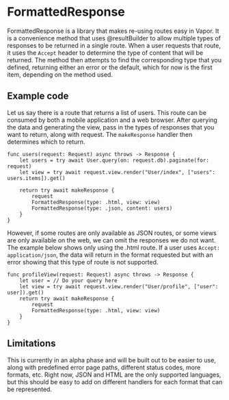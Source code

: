# FormattedResponse

FormattedResponse is a library that makes re-using routes easy in Vapor. It is a convenience method that uses @resultBuilder to allow multiple types of responses to be returned in a single route. When a user requests that route, it uses the `Accept` header to determine the type of content that will be returned. The method then attempts to find the corresponding type that you defined, returning either an error or the default, which for now is the first item, depending on the method used.

## Example code

Let us say there is a route that returns a list of users. This route can be consumed by both a mobile application and a web browser. After querying the data and generating the view, pass in the types of responses that you want to return, along with request. The `makeResponse` handler then determines which to return.

```
func users(request: Request) async throws -> Response {
	let users = try await User.query(on: request.db).paginate(for: request)
	let view = try await request.view.render("User/index", ["users": users.items]).get()
	
	return try await makeResponse {
		request
		FormattedResponse(type: .html, view: view)
		FormattedResponse(type: .json, content: users)
	}
}
```

However, if some routes are only available as JSON routes, or some views are only available on the web, we can omit the responses we do not want. The example below shows only using the .html route. If a user uses `Accept: application/json`, the data will return in the format requested but with an error showing that this type of route is not supported.

```
func profileView(request: Request) async throws -> Response {
	let user = // Do your query here
	let view = try await request.view.render("User/profile", ["user": user]).get()
	return try await makeResponse {
		request
		FormattedResponse(type: .html, view: view)
	}
}
```

## Limitations

This is currently in an alpha phase and will be built out to be easier to use, along with predefined error page paths, different status codes, more formats, etc. Right now, JSON and HTML are the only supported languages, but this should be easy to add on different handlers for each format that can be represented.